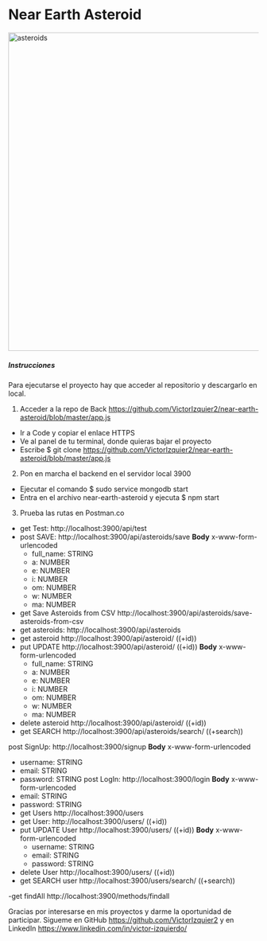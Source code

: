 # Near Earth Asteroid

<img src="https://www.sciencemag.org/sites/default/files/styles/article_main_large/public/ca_0703NID_Vulcanoid_Asteroid_Sun_online.jpg?itok=Vm582diM" alt="asteroids" width="640"/>


##### Instrucciones

Para ejecutarse el proyecto hay que acceder al repositorio y descargarlo en local.

1. Acceder a la repo de Back https://github.com/VictorIzquier2/near-earth-asteroid/blob/master/app.js

 - Ir a Code y copiar el enlace HTTPS
 - Ve al panel de tu terminal, donde quieras bajar el proyecto
 - Escribe $ git clone https://github.com/VictorIzquier2/near-earth-asteroid/blob/master/app.js

2. Pon en marcha el backend en el servidor local 3900
- Ejecutar el comando $ sudo service mongodb start
- Entra en el archivo near-earth-asteroid y ejecuta $ npm start

3. Prueba las rutas en Postman.co

- get Test: http://localhost:3900/api/test
- post SAVE: http://localhost:3900/api/asteroids/save
   **Body** x-www-form-urlencoded
   - full_name: STRING
   - a: NUMBER
   - e: NUMBER
   - i: NUMBER
   - om: NUMBER
   - w: NUMBER
   - ma: NUMBER
- get Save Asteroids from CSV http://localhost:3900/api/asteroids/save-asteroids-from-csv
- get asteroids: http://localhost:3900/api/asteroids
- get asteroid http://localhost:3900/api/asteroid/ ((+id))
- put UPDATE http://localhost:3900/api/asteroid/ ((+id))
 **Body** x-www-form-urlencoded
   - full_name: STRING
   - a: NUMBER
   - e: NUMBER
   - i: NUMBER
   - om: NUMBER
   - w: NUMBER
   - ma: NUMBER
- delete asteroid http://localhost:3900/api/asteroid/ ((+id))
- get SEARCH http://localhost:3900/api/asteroids/search/ ((+search))

post SignUp: http://localhost:3900/signup
   **Body** x-www-form-urlencoded
   - username: STRING
   - email: STRING
   - password: STRING
post LogIn: http://localhost:3900/login
   **Body** x-www-form-urlencoded
   - email: STRING
   - password: STRING
- get Users http://localhost:3900/users
- get User: http://localhost:3900/users/ ((+id))
- put UPDATE User http://localhost:3900/users/ ((+id))
 **Body** x-www-form-urlencoded
   - username: STRING
   - email: STRING
   - password: STRING
- delete User http://localhost:3900/users/ ((+id))
- get SEARCH user http://localhost:3900/users/search/ ((+search))

-get findAll http://localhost:3900/methods/findall

Gracias por interesarse en mis proyectos y darme la oportunidad de participar. 
Sigueme en GitHub https://github.com/VictorIzquier2 y en LinkedIn https://www.linkedin.com/in/victor-izquierdo/